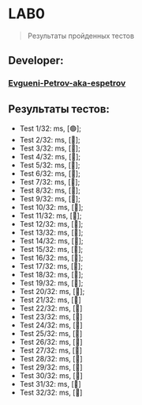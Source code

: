 # LAB0
> Результаты пройденных тестов
## Developer:
### [Evgueni-Petrov-aka-espetrov](https://github.com/Evgueni-Petrov-aka-espetrov)
## Результаты тестов:
* Test 1/32:  ms, [&#128994;];
* Test 2/32:  ms, [&#x1F534;];
* Test 3/32:  ms, [&#x1F534;];
* Test 4/32:  ms, [&#x1F534;];
* Test 5/32:  ms, [&#x1F534;];
* Test 6/32:  ms, [&#x1F534;];
* Test 7/32:  ms, [&#x1F534;];
* Test 8/32:  ms, [&#x1F534;];
* Test 9/32:  ms, [&#x1F534;];
* Test 10/32:  ms, [&#x1F534;];
* Test 11/32:  ms, [&#x1F534;];
* Test 12/32:  ms, [&#x1F534;];
* Test 13/32:  ms, [&#x1F534;];
* Test 14/32:  ms, [&#x1F534;];
* Test 15/32:  ms, [&#x1F534;];
* Test 16/32:  ms, [&#x1F534;];
* Test 17/32:  ms, [&#x1F534;];
* Test 18/32:  ms, [&#x1F534;];
* Test 19/32:  ms, [&#x1F534;];
* Test 20/32:  ms, [&#x1F534;];
* Test 21/32:  ms, [&#x1F534;]
* Test 22/32:  ms, [&#x1F534;]
* Test 23/32:  ms, [&#x1F534;]
* Test 24/32:  ms, [&#x1F534;]
* Test 25/32:  ms, [&#x1F534;]
* Test 26/32:  ms, [&#x1F534;]
* Test 27/32:  ms, [&#x1F534;]
* Test 28/32:  ms, [&#x1F534;]
* Test 29/32:  ms, [&#x1F534;]
* Test 30/32:  ms, [&#x1F534;]
* Test 31/32:  ms, [&#x1F534;]
* Test 32/32:  ms, [&#x1F534;]
